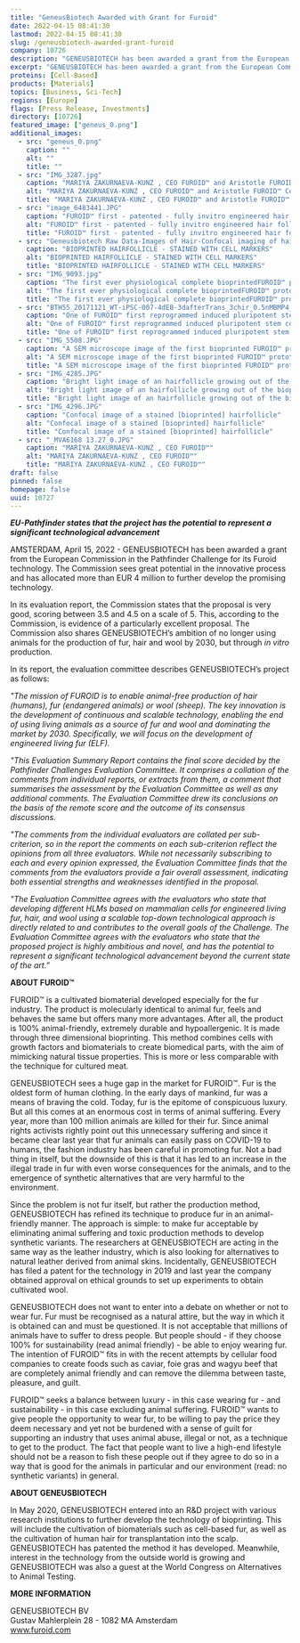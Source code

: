 ```yaml
---
title: "GeneusBiotech Awarded with Grant for Furoid"
date: 2022-04-15 08:41:30
lastmod: 2022-04-15 08:41:30
slug: /geneusbiotech-awarded-grant-furoid
company: 10726
description: "GENEUSBIOTECH has been awarded a grant from the European Commission in the Pathfinder Challenge for its Furoid technology. The Commission sees great potential in the innovative process and has allocated more than EUR 4 million to further develop the promising technology."
excerpt: "GENEUSBIOTECH has been awarded a grant from the European Commission in the Pathfinder Challenge for its Furoid technology. The Commission sees great potential in the innovative process and has allocated more than EUR 4 million to further develop the promising technology."
proteins: [Cell-Based]
products: [Materials]
topics: [Business, Sci-Tech]
regions: [Europe]
flags: [Press Release, Investments]
directory: [10726]
featured_image: ["geneus_0.png"]
additional_images:
  - src: "geneus_0.png"
    caption: ""
    alt: ""
    title: ""
  - src: "IMG_3287.jpg"
    caption: "MARIYA ZAKURNAEVA-KUNZ , CEO FUROID™️ and Aristotle FUROID™️ CeO (with minor e) aka. Chief entertainment Officer- both wearing fur in 2016"
    alt: "MARIYA ZAKURNAEVA-KUNZ , CEO FUROID™️ and Aristotle FUROID™️ CeO (with minor e) aka. Chief entertainment Officer- both wearing fur in 2016"
    title: "MARIYA ZAKURNAEVA-KUNZ , CEO FUROID™️ and Aristotle FUROID™️ CeO (with minor e) aka. Chief entertainment Officer- both wearing fur in 2016"
  - src: "image_6483441.JPG"
    caption: "FUROID™️ first - patented - fully invitro engineered hair follicles in March 2018"
    alt: "FUROID™️ first - patented - fully invitro engineered hair follicles in March 2018"
    title: "FUROID™️ first - patented - fully invitro engineered hair follicles in March 2018"
  - src: "Geneusbiotech Raw Data-Images of Hair-Confocal imaging of hair follicle-IVH hair D33 K75 DAPI_Render_Series3.jpg"
    caption: "BIOPRINTED HAIRFOLLICLE - STAINED WITH CELL MARKERS"
    alt: "BIOPRINTED HAIRFOLLICLE - STAINED WITH CELL MARKERS"
    title: "BIOPRINTED HAIRFOLLICLE - STAINED WITH CELL MARKERS"
  - src: "IMG_9093.jpg"
    caption: "The first ever physiological complete bioprintedFUROID™️ prototype with inseparably attached - bioengineered- hairfollicles (FUROID™️ Patent)"
    alt: "The first ever physiological complete bioprintedFUROID™️ prototype with inseparably attached - bioengineered- hairfollicles (FUROID™️ Patent)"
    title: "The first ever physiological complete bioprintedFUROID™️ prototype with inseparably attached - bioengineered- hairfollicles (FUROID™️ Patent)"
  - src: "BTH55_20171121_WT-iPSC-007-4dEB-3dafterTrans_3chir_0.5nMBMP4_1.JPEG"
    caption: "One of FUROID™️ first reprogrammed induced pluripotent stem cells for our hairfollicle patent in November 2017"
    alt: "One of FUROID™️ first reprogrammed induced pluripotent stem cells for our hairfollicle patent in November 2017"
    title: "One of FUROID™️ first reprogrammed induced pluripotent stem cells for our hairfollicle patent in November 2017"
  - src: "IMG_5508.JPG"
    caption: "A SEM microscope image of the first bioprinted FUROID™️ prototype with visible engineered dermal papilla cells (important for hairfollicle/fur formation)"
    alt: "A SEM microscope image of the first bioprinted FUROID™️ prototype with visible engineered dermal papilla cells (important for hairfollicle/fur formation)"
    title: "A SEM microscope image of the first bioprinted FUROID™️ prototype with visible engineered dermal papilla cells (important for hairfollicle/fur formation)"
  - src: "IMG_4285.JPG"
    caption: "Bright light image of an hairfollicle growing out of the bioprinted cultivated tissue"
    alt: "Bright light image of an hairfollicle growing out of the bioprinted cultivated tissue"
    title: "Bright light image of an hairfollicle growing out of the bioprinted cultivated tissue"
  - src: "IMG_4296.JPG"
    caption: "Confocal image of a stained [bioprinted] hairfollicle"
    alt: "Confocal image of a stained [bioprinted] hairfollicle"
    title: "Confocal image of a stained [bioprinted] hairfollicle"
  - src: "_MVA6168 13.27_0.JPG"
    caption: "MARIYA ZAKURNAEVA-KUNZ , CEO FUROID™️"
    alt: "MARIYA ZAKURNAEVA-KUNZ , CEO FUROID™️"
    title: "MARIYA ZAKURNAEVA-KUNZ , CEO FUROID™️"
draft: false
pinned: false
homepage: false
uuid: 10727
---
```

<p><em><strong>EU-Pathfinder states that the project has the potential to represent a significant technological advancement</strong></em></p>
<p>AMSTERDAM, April 15, 2022 - GENEUSBIOTECH has been awarded a grant from the European Commission in the Pathfinder Challenge for its Furoid technology. The Commission sees great potential in the innovative process and has allocated more than EUR 4 million to further develop the promising technology.</p>
<p>In its evaluation report, the Commission states that the proposal is very good, scoring between 3.5 and 4.5 on a scale of 5. This, according to the Commission, is evidence of a particularly excellent proposal. The Commission also shares GENEUSBIOTECH’s ambition of no longer using animals for the production of fur, hair and wool by 2030, but through <em>in vitro</em> production.</p>
<p>In its report, the evaluation committee describes GENEUSBIOTECH’s project as follows:</p>
<p><em>"The mission of FUROID is to enable animal-free production of hair (humans), fur (endangered animals) or wool (sheep). The key innovation is the development of continuous and scalable technology, enabling the end of using living animals as a source of fur and wool and dominating the market by 2030. Specifically, we will focus on the development of engineered living fur (ELF).</em></p>
<p><em>"This Evaluation Summary Report contains the final score decided by the Pathfinder Challenges Evaluation Committee. It comprises a collation of the comments from individual reports, or extracts from them, a comment that summarises the assessment by the Evaluation Committee as well as any additional comments. The Evaluation Committee drew its conclusions on the basis of the remote score and the outcome of its consensus discussions.</em></p>
<p><em>"The comments from the individual evaluators are collated per sub-criterion, so in the report the comments on each sub-criterion reflect the opinions from all three evaluators. While not necessarily subscribing to each and every opinion expressed, the Evaluation Committee finds that the comments from the evaluators provide a fair overall assessment, indicating both essential strengths and weaknesses identified in the proposal.</em></p>
<p><em>"The Evaluation Committee agrees with the evaluators who state that developing different HLMs based on mammalian cells for engineered living fur, hair, and wool using a scalable top-down technological approach is directly related to and contributes to the overall goals of the Challenge. The Evaluation Committee agrees with the evaluators who state that the proposed project is highly ambitious and novel, and has the potential to represent a significant technological advancement beyond the current state of the art.”</em></p>
<p><strong>ABOUT FUROID™</strong></p>
<p>FUROID™ is a cultivated biomaterial developed especially for the fur industry. The product is molecularly identical to animal fur, feels and behaves the same but offers many more advantages. After all, the product is 100% animal-friendly, extremely durable and hypoallergenic. It is made through three dimensional bioprinting. This method combines cells with growth factors and biomaterials to create biomedical parts, with the aim of mimicking natural tissue properties. This is more or less comparable with the technique for cultured meat.</p>
<p>GENEUSBIOTECH sees a huge gap in the market for FUROID™. Fur is the oldest form of human clothing. In the early days of mankind, fur was a means of braving the cold. Today, fur is the epitome of conspicuous luxury. But all this comes at an enormous cost in terms of animal suffering. Every year, more than 100 million animals are killed for their fur. Since animal rights activists rightly point out this unnecessary suffering and since it became clear last year that fur animals can easily pass on COVID-19 to humans, the fashion industry has been careful in promoting fur. Not a bad thing in itself, but the downside of this is that it has led to an increase in the illegal trade in fur with even worse consequences for the animals, and to the emergence of synthetic alternatives that are very harmful to the environment.</p>
<p>Since the problem is not fur itself, but rather the production method, GENEUSBIOTECH has refined its technique to produce fur in an animal-friendly manner. The approach is simple: to make fur acceptable by eliminating animal suffering and toxic production methods to develop synthetic variants. The researchers at GENEUSBIOTECH are acting in the same way as the leather industry, which is also looking for alternatives to natural leather derived from animal skins. Incidentally, GENEUSBIOTECH has filed a patent for the technology in 2019 and last year the company obtained approval on ethical grounds to set up experiments to obtain cultivated wool.</p>
<p>GENEUSBIOTECH does not want to enter into a debate on whether or not to wear fur. Fur must be recognised as a natural attire, but the way in which it is obtained can and must be questioned. It is not acceptable that millions of animals have to suffer to dress people. But people should - if they choose 100% for sustainability (read animal friendly) - be able to enjoy wearing fur. The intention of FUROID™ fits in with the recent attempts by cellular food companies to create foods such as caviar, foie gras and wagyu beef that are completely animal friendly and can remove the dilemma between taste, pleasure, and guilt.</p>
<p>FUROID™ seeks a balance between luxury - in this case wearing fur - and sustainability - in this case excluding animal suffering. FUROID™ wants to give people the opportunity to wear fur, to be willing to pay the price they deem necessary and yet not be burdened with a sense of guilt for supporting an industry that uses animal abuse, illegal or not, as a technique to get to the product. The fact that people want to live a high-end lifestyle should not be a reason to fish these people out if they agree to do so in a way that is good for the animals in particular and our environment (read: no synthetic variants) in general.</p>
<p><strong>ABOUT GENEUSBIOTECH</strong></p>
<p>In May 2020, GENEUSBIOTECH entered into an R&D project with various research institutions to further develop the technology of bioprinting. This will include the cultivation of biomaterials such as cell-based fur, as well as the cultivation of human hair for transplantation into the scalp. GENEUSBIOTECH has patented the method it has developed. Meanwhile, interest in the technology from the outside world is growing and GENEUSBIOTECH was also a guest at the World Congress on Alternatives to Animal Testing.</p>
<p><strong>MORE INFORMATION</strong></p>
<p>GENEUSBIOTECH BV<br />
Gustav Mahlerplein 28 - 1082 MA Amsterdam<br />
<a href="http://www.furoid.com">www.furoid.com</a></p>
